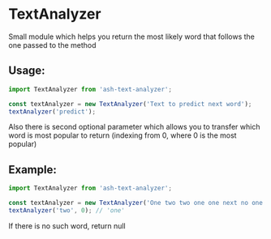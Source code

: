 # TextAnalyzer

Small module which helps you return the most likely word that follows the one passed to the method

## Usage:

```js
import TextAnalyzer from 'ash-text-analyzer';

const textAnalyzer = new TextAnalyzer('Text to predict next word');
textAnalyzer('predict');
```

Also there is second optional parameter which allows you to transfer which word is most popular to return (indexing from 0, where 0 is the most popular)

## Example:

```js
import TextAnalyzer from 'ash-text-analyzer';

const textAnalyzer = new TextAnalyzer('One two two one one next no one one');
textAnalyzer('two', 0);	// 'one'
```

If there is no such word, return null
